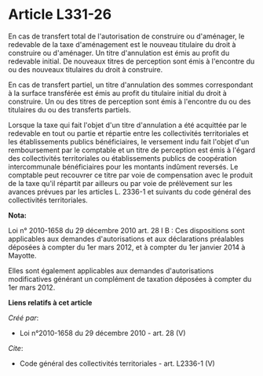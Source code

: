 # Article L331-26

En cas de transfert total de l'autorisation de construire ou d'aménager, le redevable de la taxe d'aménagement est le nouveau
titulaire du droit à construire ou d'aménager. Un titre d'annulation est émis au profit du redevable initial. De nouveaux
titres de perception sont émis à l'encontre du ou des nouveaux titulaires du droit à construire. 

En cas de transfert partiel, un titre d'annulation des sommes correspondant à la surface transférée est émis au profit du
titulaire initial du droit à construire. Un ou des titres de perception sont émis à l'encontre du ou des titulaires du ou des
transferts partiels. 

Lorsque la taxe qui fait l'objet d'un titre d'annulation a été acquittée par le redevable en tout ou partie et répartie entre
les collectivités territoriales et les établissements publics bénéficiaires, le versement indu fait l'objet d'un
remboursement par le comptable et un titre de perception est émis à l'égard des collectivités territoriales ou établissements
publics de coopération intercommunale bénéficiaires pour les montants indûment reversés. Le comptable peut recouvrer ce titre
par voie de compensation avec le produit de la taxe qu'il répartit par ailleurs ou par voie de prélèvement sur les avances
prévues par les articles L. 2336-1 et suivants du code général des collectivités territoriales.

**Nota:**

Loi n° 2010-1658 du 29 décembre 2010 art. 28 I B : Ces dispositions sont applicables aux demandes d'autorisations et aux
déclarations préalables déposées à compter du 1er mars 2012, et à compter du 1er janvier 2014 à Mayotte. 

Elles sont également applicables aux demandes d'autorisations modificatives générant un complément de taxation déposées à
compter du 1er mars 2012.

**Liens relatifs à cet article**

_Créé par_:

  - Loi n°2010-1658 du 29 décembre 2010 - art. 28 (V)

_Cite_:

  - Code général des collectivités territoriales - art. L2336-1 (V)
